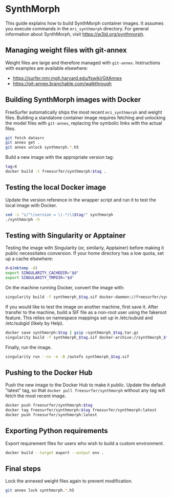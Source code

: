 # SynthMorph

This guide explains how to build SynthMorph container images. It assumes you execute commands in the `mri_synthmorph` directory. For general information about SynthMorph, visit https://w3id.org/synthmorph.


## Managing weight files with git-annex

Weight files are large and therefore managed with `git-annex`. Instructions with examples are available elsewhere:

* https://surfer.nmr.mgh.harvard.edu/fswiki/GitAnnex
* https://git-annex.branchable.com/walkthrough


## Building SynthMorph images with Docker

FreeSurfer automatically ships the most recent `mri_synthmorph` and weight files. Building a standalone container image requires fetching and unlocking the model files with `git-annex`, replacing the symbolic links with the actual files.

```sh
git fetch datasrc
git annex get .
git annex unlock synthmorph.*.h5
```

Build a new image with the appropriate version tag:

```sh
tag=X
docker build -t freesurfer/synthmorph:$tag .
```


## Testing the local Docker image

Update the version reference in the wrapper script and run it to test the local image with Docker.

```sh
sed -i "s/^\(version = \).*/\1$tag/" synthmorph
./synthmorph -h
```


## Testing with Singularity or Apptainer

Testing the image with Singularity (or, similarly, Apptainer) before making it public necessitates conversion. If your home directory has a low quota, set up a cache elsewhere:

```sh
d=$(mktemp -d)
export SINGULARITY_CACHEDIR="$d"
export SINGULARITY_TMPDIR="$d"
```

On the machine running Docker, convert the image with:

```sh
singularity build -f synthmorph_$tag.sif docker-daemon://freesurfer/synthmorph:$tag
```

If you would like to test the image on another machine, first save it. After transfer to the machine, build a SIF file as a non-root user using the fakeroot feature. This relies on namespace mappings set up in /etc/subuid and /etc/subgid (likely by Help).

```sh
docker save synthmorph:$tag | gzip >synthmorph_$tag.tar.gz
singularity build -f synthmorph_$tag.sif docker-archive://synthmorph_$tag.tar.gz
```

Finally, run the image.

```sh
singularity run --nv -e -B /autofs synthmorph_$tag.sif
```


## Pushing to the Docker Hub

Push the new image to the Docker Hub to make it public. Update the default "latest" tag, so that `docker pull freesurfer/synthmorph` without any tag will fetch the most recent image.

```sh
docker push freesurfer/synthmorph:$tag
docker tag freesurfer/synthmorph:$tag freesurfer/synthmorph:latest
docker push freesurfer/synthmorph:latest
```


## Exporting Python requirements

Export requirement files for users who wish to build a custom environment.

```sh
docker build --target export --output env .
```


## Final steps

Lock the annexed weight files again to prevent modification.

```sh
git annex lock synthmorph.*.h5
```
